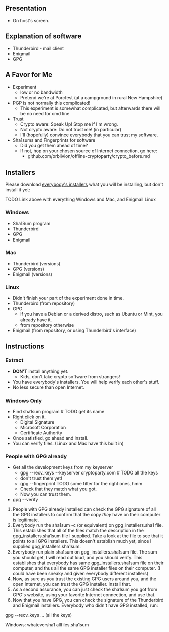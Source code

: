 ## Presentation

* On host's screen.

## Explanation of software

* Thunderbird - mail client
* Enigmail
* GPG

## A Favor for Me

* Experiment
  * low or no bandwidth
  * Pretend we're at Porcfest (at a campground in rural New Hampshire)
* PGP is not normally this complicated!
  * This experiment is somewhat complicated, but afterwards there will be no need for cmd line
* Trust
  * Crypto aware: Speak Up! Stop me if I'm wrong.
  * Not crypto aware: Do not trust me! (in particular)
  * I'll (hopefully) convince everybody that you can trust my software.
* Sha1sums and Fingerprints for software
  * Did you get them ahead of time?
  * If not, hop on your chosen source of Internet connection, go here:
    * github.com/orblivion/offline-cryptoparty/crypto_before.md

## Installers

Please download [everybody's installers](althethings.zip) what you will be installing, but don't install it yet:

TODO Link above with everything Windows and Mac, and Enigmail Linux

### Windows

* Sha1Sum program
* Thunderbird
* GPG
* Enigmail

### Mac

* Thunderbird (versions)
* GPG (versions)
* Enigmail (versions)

### Linux

* Didn't finish your part of the experiment done in time.
* Thunderbird (from repository)
* GPG
  * If you have a Debian or a derived distro, such as Ubuntu or Mint, you already have it.
  * from repository otherwise
* Enigmail (from repository, or using Thunderbird's interface)

## Instructions

### Extract

* **DON'T** install anything yet.
  * Kids, don't take crypto software from strangers!
* You have everybody's installers. You will help verify each other's stuff.
* No less secure than open Internet.

### Windows Only

* Find sha1sum program # TODO get its name
* Right click on it.
  * Digital Signature
  * Microsoft Corporation
  * Certificate Authority
* Once satisfied, go ahead and install.
* You can verify files. (Linux and Mac have this built in)

### People with GPG already

* Get all the development keys from my keyserver
  * gpg --recv_keys --keyserver cryptoparty.com # TODO all the keys
  * don't trust them yet!
  * gpg --fingerprint TODO some filter for the right ones, hmm
  * Check that they match what you got.
  * Now you can trust them.
* gpg --verify 

1) People with GPG already installed can check the GPG signature of all the GPG installers to confirm that the copy *they* have on their computer is legitimate.
2) Everybody run the sha1sum -c (or equivalent) on gpg_installers.sha1 file. This establishes that all of the files match the description in the gpg_installers.sha1sum file I supplied. Take a look at the file to see that it points to all GPG installers. This doesn't establish much yet, since I supplied gpg_installers.sha1sum.
3) Everybody run plain sha1sum on gpg_installers.sha1sum file. The sum you should get, I will read out loud, and you should verify. This establishes that everybody has same gpg_installers.sha1sum file on their computer, and thus all the same GPG installer files on their computer. (I could have been sneaky and given everybody different installers)
4) Now, as sure as you trust the existing GPG users around you, and the open Internet, you can trust the GPG installer. Install that.
5) As a second assurance, you can just check the sha1sum you got from GPG's website, using your favorite Internet connection, and use that.
6) Now that you have GPG, you can check the signature of the Thunderbird and Enigmail installers. Everybody who didn't have GPG installed, run:

gpg --recv_keys ... (all the keys)

Windows:
whateversha1 allfiles.sha1sum


